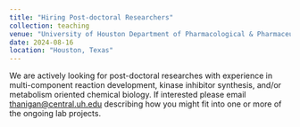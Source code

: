 ```yaml
---
title: "Hiring Post-doctoral Researchers"
collection: teaching
venue: "University of Houston Department of Pharmacological & Pharmaceutical Sciences"
date: 2024-08-16
location: "Houston, Texas"
---
```


We are actively looking for post-doctoral researches with experience in multi-component reaction development, kinase inhibitor synthesis, and/or metabolism oriented chemical biology. If interested please email thanigan@central.uh.edu describing how you might fit into one or more of the ongoing lab projects.

